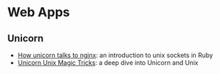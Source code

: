 # Web Apps
## Unicorn
* [How unicorn talks to nginx](http://blog.honeybadger.io/how-unicorn-talks-to-nginx-an-introduction-to-unix-sockets-in-ruby/): an introduction to unix sockets in Ruby
* [Unicorn Unix Magic Tricks](https://www.youtube.com/watch?v=DGhlQomeqKc): a deep dive into Unicorn and Unix
